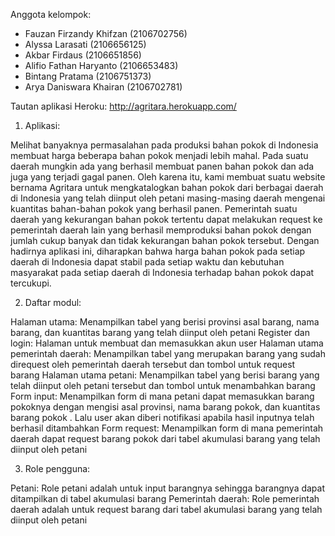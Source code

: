 Anggota kelompok:
- Fauzan Firzandy Khifzan (2106702756) 
- Alyssa Larasati (2106656125) 
- Akbar Firdaus (2106651856) 
- Alifio Fathan Haryanto (2106653483) 
- Bintang Pratama (2106751373)
- Arya Daniswara Khairan (2106702781)

Tautan aplikasi Heroku: http://agritara.herokuapp.com/

1. Aplikasi:

Melihat banyaknya permasalahan pada produksi bahan pokok di Indonesia membuat harga beberapa bahan pokok menjadi lebih mahal. Pada suatu daerah mungkin ada yang berhasil membuat panen bahan pokok dan ada juga yang terjadi gagal panen. Oleh karena itu, kami membuat suatu website bernama Agritara untuk mengkatalogkan bahan pokok dari berbagai daerah di Indonesia yang telah diinput oleh petani masing-masing daerah mengenai kuantitas bahan-bahan pokok yang berhasil panen. Pemerintah suatu daerah yang kekurangan bahan pokok tertentu dapat melakukan request ke pemerintah daerah lain yang berhasil memproduksi bahan pokok dengan jumlah cukup banyak dan tidak kekurangan bahan pokok tersebut. Dengan hadirnya aplikasi ini, diharapkan bahwa harga bahan pokok pada setiap daerah di Indonesia dapat stabil pada setiap waktu dan kebutuhan masyarakat pada setiap daerah di Indonesia terhadap bahan pokok dapat tercukupi. 

2. Daftar modul:

Halaman utama: Menampilkan tabel yang berisi provinsi asal barang, nama barang, dan kuantitas barang yang telah diinput oleh petani
Register dan login: Halaman untuk membuat dan memasukkan akun user
Halaman utama pemerintah daerah: Menampilkan tabel yang merupakan barang yang sudah direquest oleh pemerintah daerah tersebut dan tombol untuk request barang
Halaman utama petani: Menampilkan tabel yang berisi barang yang telah diinput oleh petani tersebut dan tombol untuk menambahkan barang
Form input: Menampilkan form di mana petani dapat memasukkan barang pokoknya dengan mengisi asal provinsi, nama barang pokok, dan kuantitas barang pokok . Lalu user akan diberi notifikasi apabila hasil inputnya telah berhasil ditambahkan
Form request: Menampilkan form di mana pemerintah daerah dapat request barang pokok dari tabel akumulasi barang yang telah diinput oleh petani

3. Role pengguna:

Petani: Role petani adalah untuk input barangnya sehingga barangnya dapat ditampilkan di tabel akumulasi barang 
Pemerintah daerah: Role pemerintah daerah adalah untuk request barang dari tabel akumulasi barang yang telah diinput oleh petani





